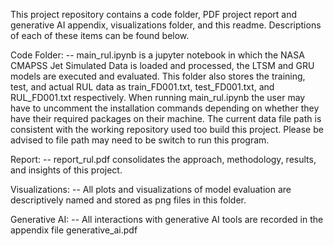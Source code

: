 This project repository contains a code folder, PDF project report and generative AI appendix, visualizations folder, and this readme. Descriptions of each of these items can be found below.

Code Folder:
-- main_rul.ipynb is a jupyter notebook in which the NASA CMAPSS Jet Simulated Data is loaded and processed, the LTSM and GRU models are executed and evaluated. This folder also stores the training, test, and actual RUL data as train_FD001.txt, test_FD001.txt, and RUL_FD001.txt respectively. When running main_rul.ipynb the user may have to uncomment the installation commands depending on whether they have their required packages on their machine. The current data file path is consistent with the working repository used too build this project. Please be advised to file path may need to be switch to run this program.

Report:
-- report_rul.pdf consolidates the approach, methodology, results, and insights of this project.

Visualizations:
-- All plots and visualizations of model evaluation are descriptively named and stored as png files in this folder.

Generative AI:
-- All interactions with generative AI tools are recorded in the appendix file generative_ai.pdf


